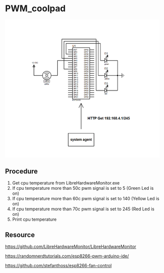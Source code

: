 # PWM_coolpad

![banner](schematic.png "banner")

## Procedure
1. Get cpu temperature from LibreHardwareMonitor.exe
2. If cpu temperature more than 50c pwm signal is set to 5 (Green Led is on)
3. If cpu temperature more than 60c pwm signal is set to 140 (Yellow Led is on)
4. If cpu temperature more than 70c pwm signal is set to 245 (Red Led is on)
5. Print cpu temperature


## Resource
https://github.com/LibreHardwareMonitor/LibreHardwareMonitor

https://randomnerdtutorials.com/esp8266-pwm-arduino-ide/

https://github.com/stefanthoss/esp8266-fan-control

